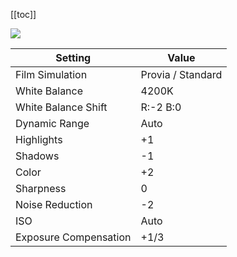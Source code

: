 [[toc]]

![](/photography/images/fuji-analog-cool.jpg)

| Setting               | Value             |
| --------------------- | ----------------- |
| Film Simulation       | Provia / Standard |
| White Balance         | 4200K             |
| White Balance Shift   | R:-2 B:0          |
| Dynamic Range         | Auto              |
| Highlights            | +1                |
| Shadows               | -1                |
| Color                 | +2                |
| Sharpness             | 0                 |
| Noise Reduction       | -2                |
| ISO                   | Auto              |
| Exposure Compensation | +1/3              |